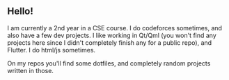 ## Hello!

I am currently a 2nd year in a CSE course.
I do codeforces sometimes, and also have a few dev projects. I like working in Qt/Qml (you won't find any projects here since I didn't completely finish any for a public repo), and Flutter. I do html/js sometimes.

On my repos you'll find some dotfiles, and completely random projects written in those.
